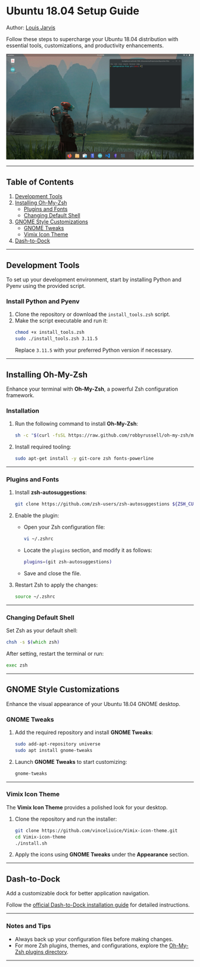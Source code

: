 # Ubuntu 18.04 Setup Guide
Author: [Louis Jarvis](mailto:louisjarvisnz@gmail.com)

Follow these steps to supercharge your Ubuntu 18.04 distribution with essential tools, customizations, and productivity enhancements.

![](./screenshot.png)

---

## Table of Contents
1. [Development Tools](#development-tools)
2. [Installing Oh-My-Zsh](#installing-oh-my-zsh)
    - [Plugins and Fonts](#plugins-and-fonts)
    - [Changing Default Shell](#changing-default-shell)
3. [GNOME Style Customizations](#gnome-style-customizations)
    - [GNOME Tweaks](#gnome-tweaks)
    - [Vimix Icon Theme](#vimix-icons)
4. [Dash-to-Dock](#dash-to-dock)

---

## Development Tools

To set up your development environment, start by installing Python and Pyenv using the provided script.

### Install Python and Pyenv
1. Clone the repository or download the `install_tools.zsh` script.
2. Make the script executable and run it:
   ```zsh
   chmod +x install_tools.zsh
   sudo ./install_tools.zsh 3.11.5
   ```
   Replace `3.11.5` with your preferred Python version if necessary.

---

## Installing Oh-My-Zsh

Enhance your terminal with **Oh-My-Zsh**, a powerful Zsh configuration framework.

### Installation

1. Run the following command to install **Oh-My-Zsh**:
   ```zsh
   sh -c "$(curl -fsSL https://raw.github.com/robbyrussell/oh-my-zsh/master/tools/install.sh)"
   ```

2. Install required tooling:
   ```zsh
   sudo apt-get install -y git-core zsh fonts-powerline
   ```

---

### Plugins and Fonts

1. Install **zsh-autosuggestions**:
   ```zsh
   git clone https://github.com/zsh-users/zsh-autosuggestions ${ZSH_CUSTOM:-~/.oh-my-zsh/custom}/plugins/zsh-autosuggestions
   ```

2. Enable the plugin:
   - Open your Zsh configuration file:
     ```zsh
     vi ~/.zshrc
     ```
   - Locate the `plugins` section, and modify it as follows:
     ```zsh
     plugins=(git zsh-autosuggestions)
     ```
   - Save and close the file.

3. Restart Zsh to apply the changes:
   ```zsh
   source ~/.zshrc
   ```

---

### Changing Default Shell

Set Zsh as your default shell:
```zsh
chsh -s $(which zsh)
```
After setting, restart the terminal or run:
```zsh
exec zsh
```

---

## GNOME Style Customizations

Enhance the visual appearance of your Ubuntu 18.04 GNOME desktop.

### GNOME Tweaks

1. Add the required repository and install **GNOME Tweaks**:
   ```zsh
   sudo add-apt-repository universe
   sudo apt install gnome-tweaks
   ```

2. Launch **GNOME Tweaks** to start customizing:
   ```zsh
   gnome-tweaks
   ```

---

### Vimix Icon Theme

The **Vimix Icon Theme** provides a polished look for your desktop.

1. Clone the repository and run the installer:
   ```zsh
   git clone https://github.com/vinceliuice/Vimix-icon-theme.git
   cd Vimix-icon-theme
   ./install.sh
   ```

2. Apply the icons using **GNOME Tweaks** under the **Appearance** section.

---

## Dash-to-Dock

Add a customizable dock for better application navigation.

Follow the [official Dash-to-Dock installation guide](https://micheleg.github.io/dash-to-dock/download.html) for detailed instructions.

---

### Notes and Tips

- Always back up your configuration files before making changes.
- For more Zsh plugins, themes, and configurations, explore the [Oh-My-Zsh plugins directory](https://github.com/ohmyzsh/ohmyzsh/wiki/Plugins).

---
